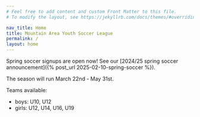 ```yaml
---
# Feel free to add content and custom Front Matter to this file.
# To modify the layout, see https://jekyllrb.com/docs/themes/#overriding-theme-defaults

nav_title: Home
title: Mountain Area Youth Soccer League
permalink: /
layout: home
---
```


Spring soccer signups are open now! See our
[2024/25 spring soccer announcement]({% post_url 2025-02-10-spring-soccer %}).

The season will run March 22nd - May 31st.

Teams available:
- boys: U10, U12
- girls: U12, U14, U16, U19
